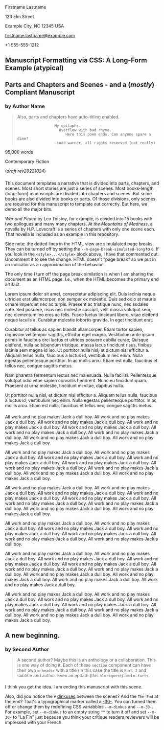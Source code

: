 <!--
Convert this to PDF (reference README.md on how to do that).

This example:
- we are using parts (and chapters and scenes)
- we are using automated title generation for parts and chapters (but not
  scenes). We are using the default configuration where the titles will look
  like: Part 1, Chapter 3, etc.
- included examples of typeface imports that match the default fontstacks
  defined in _manuscript-config.css.

(c) Copyright 2022 Todd Warner
This work is licensed under Attribution 4.0 International. To view a copy
of this license, visit http://creativecommons.org/licenses/by/4.0/
-->

<style>
    /*
    @import "https://toddwarner.io/pub/css/manuscript/manuscript.css";
    @import "https://toddwarner.io/pub/css/manuscript/manuscript-counters.css";
    @import "https://toddwarner.io/pub/css/manuscript/typefaces/typeface-serif-termes.css";
    @import "https://toddwarner.io/pub/css/manuscript/typefaces/typeface-serif-tinos.css";
    @import "https://toddwarner.io/pub/css/manuscript/typefaces/typeface-sans-arimo.css";
    @import "https://toddwarner.io/pub/css/manuscript/typefaces/typeface-mono-cursor.css";
    @import "https://toddwarner.io/pub/css/manuscript/typefaces/typeface-mono-cousine.css";
    ...or...
    @import "../manuscript.css";
    @import "../manuscript-counters.css";
    @import "../typefaces/typeface-serif-termes.css";
    @import "../typefaces/typeface-serif-tinos.css";
    @import "../typefaces/typeface-sans-arimo.css";
    @import "../typefaces/typeface-mono-cursor.css";
    @import "../typefaces/typeface-mono-cousine.css";
    */
    @import "../manuscript.css";
    @import "../manuscript-counters.css";
    @import "../typefaces/typeface-serif-termes.css";
    @import "../typefaces/typeface-serif-tinos.css";
    @import "../typefaces/typeface-sans-arimo.css";
    @import "../typefaces/typeface-mono-cursor.css";
    @import "../typefaces/typeface-mono-cousine.css";

    /* Examples of overloading some CSS variables. Uncomment the font-weight
       variable to flip the title to bold. Uncomment the other to make a fancy
       -30- end marker (not a typical decision for a manuscript, of course). */
    :root {
        /*
        --m-font-weight-title: bold;
        --m-page-break-simulated-long: 0;
        --m-30-: var(--m-marker31) "2022 Firstname Lastname | All rights reserved.";
        */
        --m-append-to-scene-off: "";
    }
</style>

<div id="vpage">
<article id="manuscript" class="long narrative">

<div id="m-contact">

Firstname Lastname

123 Elm Street

Example City, NC 12345 USA

firstname.lastname@example.com

+1 555-555-1212

</div>

<div class="m-header">

# Manuscript Formatting via CSS: A Long-Form Example (atypical)

## Parts and Chapters and Scenes - and a (_mostly_) Compliant Manuscript

### by Author Name

> Also, parts and chapters have auto-titling enabled.
>
> <div class="x-poem">
>
> ```plaintext
>                  My epitaphs.
>                    Overflow with bad rhyme.
>                       Here this poem ends. Can anyone spare a dime?
>                  —todd warner, all rights reserved (not really)
> ```
>
> </div>

<div class="m-facts">

95,000 words

Contemporary Fiction

(_draft rev20221024_)

</div></div>

<section class="m-part">
<div class="m-header">

#

</div>
<section class="m-chapter">
<div class="m-header">

#

</div>
<section class="m-scene">

This document templates a narrative that is divided into parts, chapters, and
scenes. Most short stories are just a series of scenes. Most books-length
(long-form) manuscripts are divided into chapters and scenes. But some books
are also divided into books or parts. Of those divisions, only scenes are
required for this manuscript to template out correctly. But here, we demo all
the major bits.

_War and Peace_ by Leo Tolstoy, for example, is divided into 15 books with two 
epilogues and many many chapters. _At the Mountains of Madness_, a novella by
H.P. Lovecraft is a series of chapters with only one scene each. That novella is
included as an example in this repository.

Side note: the dotted lines in the HTML view are simulalated page breaks. They
can be turned off by setting the `--m-page-break-simulated-long` to `0`. If you
look in the `<style>...</style>` block above, I have that commented out.
Uncomment it to see the change. HTML doesn't "page break" so we put in an
indicator as an approximation of the behavior.

The only time I turn off the page break similation is when I am sharing the 
document as an HTML page. I.e., when the HTML becomes the primary end artifact.

</section>
<section class="m-scene">

Lorem ipsum dolor sit amet, consectetur adipiscing elit. Duis lacinia neque
ultricies erat ullamcorper, non semper ex molestie. Duis sed odio at mauris
ornare imperdiet nec ac turpis. Praesent ac tristique nunc, nec sodales ante.
Sed posuere, risus nec molestie suscipit, velit massa volutpat sem, nec
elementum leo eros ac felis. Fusce luctus tincidunt libero, vitae eleifend
neque iaculis a. Curabitur molestie lobortis gravida. In eget tincidunt erat.

Curabitur at tellus ac sapien blandit ullamcorper. Etiam tortor sapien,
dignissim vel tempor sagittis, efficitur eget magna. Vestibulum ante ipsum
primis in faucibus orci luctus et ultrices posuere cubilia curae; Quisque
eleifend, nulla ac bibendum tristique, massa lacus tincidunt risus, finibus
lacinia sem magna id leo. Ut porttitor nulla nisl, et dictum nisi efficitur a.
Aliquam tellus nulla, faucibus a luctus id, vestibulum nec enim. Nulla egestas
pellentesque porttitor. In ac mollis arcu. Etiam est nulla, faucibus et tellus
nec, congue sagittis metus.

</section>
<section class="m-scene">

Nam pharetra fermentum lectus nec malesuada. Nulla facilisi. Pellentesque
volutpat odio vitae sapien convallis hendrerit. Nunc eu tincidunt quam. Praesent
at urna molestie, tincidunt mi vitae, dapibus nulla.

Ut porttitor nulla nisl, et dictum nisi efficitur a.
Aliquam tellus nulla, faucibus a luctus id, vestibulum nec enim. Nulla egestas
pellentesque porttitor. In ac mollis arcu. Etiam est nulla, faucibus et tellus
nec, congue sagittis metus.

</section> <!-- scene -->
</section> <!-- chapter -->

<section class="m-chapter">
<div class="m-header">

#

</div>
<section class="m-scene">

All work and no play makes Jack a dull boy. All work and no play makes Jack a
dull boy. All work and no play makes Jack a dull boy. All work and no play makes
Jack a dull boy. All work and no play makes Jack a dull boy. All work and no
play makes Jack a dull boy. All work and no play makes Jack a dull boy. All work
and no play makes Jack a dull boy. All work and no play makes Jack a dull boy.

All work and no play makes Jack a dull boy. All work and no play makes Jack a
dull boy. All work and no play makes Jack a dull boy. All work and no play makes
Jack a dull boy. All work and no play makes Jack a dull boy. All work and no
play makes Jack a dull boy. All work and no play makes Jack a dull boy. All work
and no play makes Jack a dull boy. All work and no play makes Jack a dull boy.

All work and no play makes Jack a dull boy. All work and no play makes Jack a
dull boy. All work and no play makes Jack a dull boy. All work and no play makes
Jack a dull boy. All work and no play makes Jack a dull boy. All work and no
play makes Jack a dull boy. All work and no play makes Jack a dull boy. All work
and no play makes Jack a dull boy. All work and no play makes Jack a dull boy.

</section> <!-- end scene -->
<section class="m-scene">

All work and no play makes Jack a dull boy. All work and no play makes Jack a
dull boy. All work and no play makes Jack a dull boy. All work and no play makes
Jack a dull boy. All work and no play makes Jack a dull boy. All work and no
play makes Jack a dull boy. All work and no play makes Jack a dull boy.

All work and no play makes Jack a dull boy. All work and no play makes Jack a
dull boy. All work and no play makes Jack a dull boy. All work and no play makes
Jack a dull boy. All work and no play makes Jack a dull boy. All work and no
play makes Jack a dull boy. All work and no play makes Jack a dull boy. All work
and no play makes Jack a dull boy. All work and no play makes Jack a dull boy.
All work and no play makes Jack a dull boy. All work and no play makes Jack a
dull boy.

All work and no play makes Jack a dull boy. All work and no play makes Jack a
dull boy. All work and no play makes Jack a dull boy. All work and no play makes
Jack a dull boy. All work and no play makes Jack a dull boy. All work and no
play makes Jack a dull boy. All work and no play makes Jack a dull boy. All work
and no play makes Jack a dull boy. All work and no play makes Jack a dull boy.

</section> <!-- end scene -->
</section> <!-- end chapter -->
</section> <!-- end part 1 -->

<section class="m-part">
<div class="m-header">

#

## A new beginning.

### by Second Author

> A second author? Maybe this is an anthology or a collaboration. This is one
> way of doing it. Each of these `section` component can have their own
> `m-header` with a title (in this case the title is `Part 2` and subtitle and
> author. Even an epitath (this `blockquote`) and `m-facts`.

</div>
<section class="m-chapter">
<div class="m-header">

#

</div>
<section class="m-scene">

I think you get the idea. I am ending this manuscript with this scene.

Also, did you notice the `#` [dinkuses](https://en.wikipedia.org/wiki/Dinkus)
between the scenes? And the `The End` at the end? That's a typographical marker
called a [-30-](https://en.wikipedia.org/wiki/-30-). You can turned them off or
change them by redefining CSS variabbles `--m-dinkus` and `--m-30-`. For
example, set `--m-dinkus` to an empty string `""` to turn it off and set
`--m-30-` to "La Fin" just because you think your critique readers reviewers
will be impressed with your French.

</section> <!-- scene -->
</section> <!-- chapter -->
</section> <!-- part 2 -->

</article> <!-- manuscript -->
</div> <!-- vpage -->
